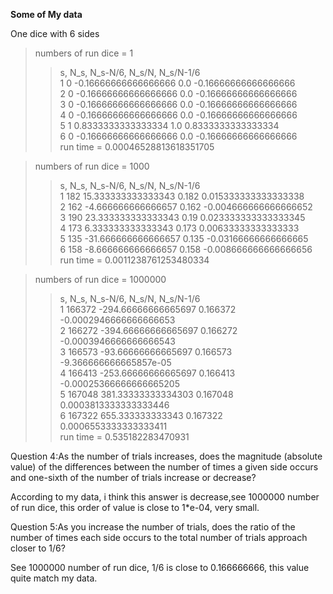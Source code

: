 **Some of My data**


One dice with 6 sides
> numbers of run dice =  1 
>>s, N_s, N_s-N/6, N_s/N, N_s/N-1/6  
1 0 -0.16666666666666666 0.0 -0.16666666666666666  
2 0 -0.16666666666666666 0.0 -0.16666666666666666  
3 0 -0.16666666666666666 0.0 -0.16666666666666666  
4 0 -0.16666666666666666 0.0 -0.16666666666666666  
5 1 0.8333333333333334 1.0 0.8333333333333334  
6 0 -0.16666666666666666 0.0 -0.16666666666666666  
run time = 0.00046528813618351705  

> numbers of run dice =  1000  
>>s, N_s, N_s-N/6, N_s/N, N_s/N-1/6  
1 182 15.333333333333343 0.182 0.015333333333333338  
2 162 -4.666666666666657 0.162 -0.004666666666666652  
3 190 23.333333333333343 0.19 0.023333333333333345  
4 173 6.333333333333343 0.173 0.00633333333333333  
5 135 -31.666666666666657 0.135 -0.03166666666666665  
6 158 -8.666666666666657 0.158 -0.008666666666666656  
run time = 0.0011238761253480334  

 
>numbers of run dice =  1000000  
>>s, N_s, N_s-N/6, N_s/N, N_s/N-1/6  
1 166372 -294.66666666665697 0.166372 -0.0002946666666666653  
2 166272 -394.66666666665697 0.166272 -0.0003946666666666543  
3 166573 -93.66666666665697 0.166573 -9.366666666665857e-05  
4 166413 -253.66666666665697 0.166413 -0.00025366666666665205  
5 167048 381.33333333334303 0.167048 0.0003813333333333446  
6 167322 655.333333333343 0.167322 0.0006553333333333411  
run time = 0.535182283470931

Question 4:As the number of trials increases, does the magnitude (absolute value) of the differences between the number of times a given side occurs and one-sixth of the number of trials increase or decrease?  

According to my data, i think this answer is decrease,see 1000000 number of run dice, this order of value is close to 1*e-04, very small.

Question 5:As you increase the number of trials, does the ratio of the number of times each side occurs to the total number of trials approach closer to 1/6?

See 1000000 number of run dice, 1/6 is close to 0.166666666, this value quite match my data.




